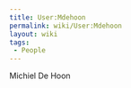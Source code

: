 ```yaml
---
title: User:Mdehoon
permalink: wiki/User:Mdehoon
layout: wiki
tags:
 - People
---
```


Michiel De Hoon
